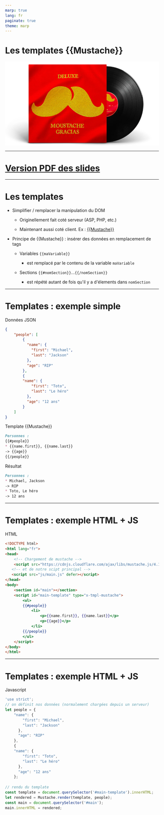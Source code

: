 ```yaml
---
marp: true
lang: fr
paginate: true
theme: marp
---
```


<!-- _paginate: skip -->
# Les templates {{Mustache}}

![center](images/moustache-gracias.png)

<!-- _footer: <span class='red'>*</span> M. PERREIRA DA SILVA -->

---

<!-- _paginate: skip -->
# [Version PDF des slides](pdf/mustache.pdf)

---

# Les templates

- Simplifier / remplacer la manipulation du DOM
  
  - Originellement fait coté serveur (ASP, PHP, etc.)

  - Maintenant aussi coté client. Ex : [{{Mustache}}](https://github.com/janl/mustache.js)

- Principe de {{Mustache}} : insérer des données en remplacement de tags
  
  * Variables `{{maVariable}}`

    - est remplacé par le contenu de la variable `maVariable`

  * Sections `{{#nomSection}}`...`{{/nomSection}}`

    - est répété autant de fois qu'il y a d'élements dans  `nomSection`

---

# Templates : exemple simple

<div class='pure-g'>
<div class='pure-u-1-2'>

Données JSON

```JSON
{
    "people": [
        {
          "name": {
            "first": "Michael",
            "last": "Jackson"
          },
          "age": "RIP"
        },
        {
        "name": {
            "first": "Toto",
            "last": "Le héro"
          },
          "age": "12 ans"
        }
    ]
}
```

</div>
<div class='pure-u-1-2'>

Template {{Mustache}}

```Markdown
Personnes :
{{#people}}
* {{name.first}}, {{name.last}}
-> {{age}}
{{/people}}
```

Résultat

```Markdown
Personnes :
* Michael, Jackson
-> RIP
* Toto, Le héro
-> 12 ans
```

</div>
</div>

---

# Templates : exemple HTML + JS

HTML

```HTML
<!DOCTYPE html>
<html lang="fr">
<head>
    <!-- Chargement de mustache -->
    <script src="https://cdnjs.cloudflare.com/ajax/libs/mustache.js/4.1.0/mustache.js"defer></script>
   <!-- et de notre scipt principal -->
   <script src="js/main.js" defer></script>
</head>
<body>
    <section id="main"></section>
    <script id="main-template" type="x-tmpl-mustache">
        <ul>
        {{#people}}
            <li> 
                <p>{{name.first}}, {{name.last}}</p>
                <p>{{age}}</p>
            </li>
        {{/people}}
        </ul>    
    </script>
</body>
</html>
```

---

# Templates : exemple HTML + JS

Javascript

```javascript
'use strict';
// on définit nos données (normalement chargées depuis un serveur)
let people = {
    "name": {
        "first": "Michael",
        "last": "Jackson"
      },
      "age": "RIP"
    },
    {
    "name": {
        "first": "Toto",
        "last": "Le héro"
      },
      "age": "12 ans"
    };

// rendu du template
const template = document.querySelector('#main-template').innerHTML;
let rendered = Mustache.render(template, people);
const main = document.querySelector('#main');
main.innerHTML = rendered;
```